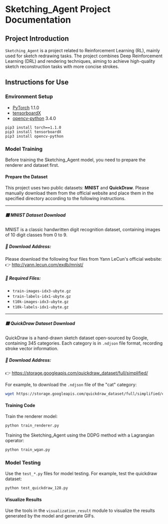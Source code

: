 # Sketching_Agent Project Documentation

## Project Introduction

`Sketching_Agent` is a project related to Reinforcement Learning (RL), mainly used for sketch redrawing tasks. The project combines Deep Reinforcement Learning (DRL) and rendering techniques, aiming to achieve high-quality sketch reconstruction tasks with more concise strokes.

## Instructions for Use

### Environment Setup

* [PyTorch](http://pytorch.org/) 1.1.0
* [tensorboardX](https://github.com/lanpa/tensorboard-pytorch/tree/master/tensorboardX)
* [opencv-python](https://pypi.org/project/opencv-python/) 3.4.0

```
pip3 install torch==1.1.0
pip3 install tensorboardX
pip3 install opencv-python
```

### Model Training

Before training the Sketching_Agent model, you need to prepare the renderer and dataset first.

#### Prepare the Dataset

This project uses two public datasets: **MNIST** and **QuickDraw**. Please manually download them from the official website and place them in the specified directory according to the following instructions.

---

##### 🟦 MNIST Dataset Download

MNIST is a classic handwritten digit recognition dataset, containing images of 10 digit classes from 0 to 9.

##### 🔗 Download Address:

Please download the following four files from Yann LeCun's official website:
👉 http://yann.lecun.com/exdb/mnist/

##### 📄 Required Files:

- `train-images-idx3-ubyte.gz`
- `train-labels-idx1-ubyte.gz`
- `t10k-images-idx3-ubyte.gz`
- `t10k-labels-idx1-ubyte.gz`

---

##### 🟨 QuickDraw Dataset Download

QuickDraw is a hand-drawn sketch dataset open-sourced by Google, containing 345 categories. Each category is in `.ndjson` file format, recording stroke vector information.

##### 🔗 Download Address:

👉 https://storage.googleapis.com/quickdraw_dataset/full/simplified/

For example, to download the `.ndjson` file of the "cat" category:

```bash
wget https://storage.googleapis.com/quickdraw_dataset/full/simplified/cat.ndjson -P data/quickdraw/
```

#### Training Code

Train the renderer model:

```bash
python train_renderer.py
```

Training the Sketching_Agent using the DDPG method with a Lagrangian operator:

```bash
python train_wgan.py
```

### Model Testing

Use the `test_*.py` files for model testing.
For example, test the quickdraw dataset:

```bash
python test_quickdraw_128.py
```

#### Visualize Results

Use the tools in the `visualization_result` module to visualize the results generated by the model and generate GIFs.
